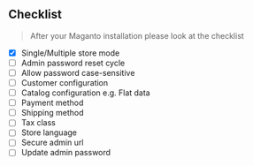 ## Checklist

> After your Maganto installation please look at the checklist

- [x] Single/Multiple store mode
- [ ] Admin password reset cycle
- [ ] Allow password case-sensitive
- [ ] Customer configuration
- [ ] Catalog configuration e.g. Flat data
- [ ] Payment method
- [ ] Shipping method
- [ ] Tax class
- [ ] Store language
- [ ] Secure admin url
- [ ] Update admin password